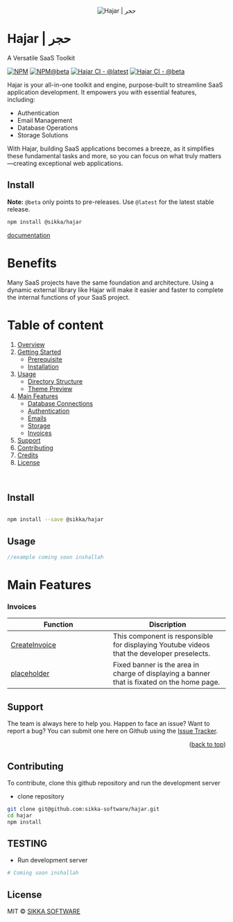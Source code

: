 <p align="center">
  <img src="https://res.cloudinary.com/dt8onsdfl/image/upload/v1697272140/hawa-logo_copy_4_fw0chv.jpg" alt="Hajar | حجر" />
</p>

# Hajar | حجر

A Versatile SaaS Toolkit

[![NPM](https://img.shields.io/npm/v/@sikka/hajar.svg?style=flat&colorA=000000&colorB=1082c3)](https://www.npmjs.com/package/@sikka/hajar)
[![NPM@beta](https://img.shields.io/npm/v/@sikka/hajar/beta.svg?style=flat&colorA=000000&colorB=ea7637)](https://www.npmjs.com/package/@sikka/hajar)
[![Hajar CI - @latest](https://github.com/sikka-software/Hajar/actions/workflows/hajar-main.yml/badge.svg)](https://github.com/sikka-software/Hawa/actions/workflows/hajar-main.yml)
[![Hajar CI - @beta](https://github.com/sikka-software/Hajar/actions/workflows/hajar-beta.yml/badge.svg)](https://github.com/sikka-software/Hajar/actions/workflows/hajar-beta.yml)



Hajar is your all-in-one toolkit and engine, purpose-built to streamline SaaS application development. It empowers you with essential features, including:

- Authentication
- Email Management
- Database Operations
- Storage Solutions

With Hajar, building SaaS applications becomes a breeze, as it simplifies these fundamental tasks and more, so you can focus on what truly matters—creating exceptional web applications.


## Install

**Note:** `@beta` only points to pre-releases.
Use `@latest` for the latest stable release.

```bash
npm install @sikka/hajar
```

[documentation](https://zakher.gitbook.io/hajar/)

# Benefits

Many SaaS projects have the same foundation and architecture. Using a dynamic external library like Hajar will make it easier and faster to complete the internal functions of your SaaS project.

# Table of content

<!-- TABLE OF CONTENTS -->

<ol>
<li><a  href="#overview">Overview</a></li>
<li><a  href="#getting-started">Getting Started</a>
<ul>
<li><a  href="#prerequisite">Prerequisite</a></li>
<li><a  href="#install">Installation</a></li>
</ul>
</li>
<li>
<a  href="#usage">Usage</a>
<ul>
<li><a  href="#directory-structure">Directory Structure</a></li>
<li><a  href="#theme-preview">Theme Preview</a></li>
</ul>
</li>
<li>
<a  href="#main-features">Main Features</a>
<ul>
<li><a  href="#theme-features">Database Connections</a></li>
<li><a  href="#theme-components">Authentication</a></li>
<li><a  href="#theme-components">Emails</a></li>
<li><a  href="#theme-components">Storage</a></li>
<li><a  href="#theme-components">Invoices</a></li>
</ul>
</li>
<li><a  href="#support">Support</a></li>
<li><a  href="#contributing">Contributing</a></li>
<li><a  href="#credits">Credits</a></li>
<li><a  href="#license">License</a></li>
</ol>

<br>

## Install

```bash

npm install --save @sikka/hajar

```

## Usage

```jsx
//example coming soon inshallah
```

# Main Features

### Invoices

| <div style="width:220px">Function</div> | Discription                                                                                 |
| --------------------------------------- | ------------------------------------------------------------------------------------------- |
| [CreateInvoice]()                       | This component is responsible for displaying Youtube videos that the developer preselects.  |
| [placeholder]()                         | Fixed banner is the area in charge of displaying a banner that is fixated on the home page. |

<!--
This will be used to create an invoice with ready a ready template.

Arguments:

```
backend_url: ""
invoice_id: ""
invoice_lang: ""
invoice_company: {
  logo: "URL TO LOGO"
  name: "Sikka Software Est",
  address: "Ash Shati Ash Sharqi, Dammam. Eastern Region, Saudi Arabia",
  phone: "",
  email: "contact@qawaim.app"
}
invoice_customer:{
  full_name: "",
  full_address: "", //address_line_1 + " " + address_line_2 + " " + city + " " + zip_code + " " + state + "," + country
  email: ""
}
products: [
  {
    product_name: "PRODUCT NAME",
    product_price: 00.00
  }
]
invoice_date: "01/11/2020"
invoice_currency: "SAR"
return: "base64" // default: create file in the root app in folder invoice and return boolean true or false
``` -->
<!--
### SendEmail()

Send an email to the user for billing, verification, password reset, or other reasons

Arguments:

template: \["verification", "password-reset", "billing"\]

### CreateModel()

```plain
CreateModel({
name: 'Menu',
public: false,

})
```

To create a graphql model type that will work with MongoDB

### CreateSchema()

To create the final schema of the graphql

### CreateUser()

Quickly create a user in Firebase

### \[BETA\] CreateUserWallet()

Quickly setup the user wallet system

### SetupEmail()

Quickly setup the nodemailer transporter email

### SetupMongoDB()

Quickly setup the mongoDB

arguments:

username: The MongoDB username

password: The mongoDB user password

URL: the url to connect to the database

### SetupFirebase()

```plain
SetupFirebase({
appId: 23912093812098

})
```

Quickly setup Firebase project

arguments

### SetupPayment() -->

## Support

The team is always here to help you. Happen to face an issue? Want to report a bug? You can submit one here on Github using the [Issue Tracker](https://github.com/sikka-software/hajar/issues/new).

<p align="right">(<a href="#top">back to top</a>)</p>

## Contributing

To contribute, clone this github repository and run the development server

- clone repository

```bash
git clone git@github.com:sikka-software/hajar.git
cd hajar
npm install
```

## TESTING

- Run development server

```bash
# Coming soon inshallah
```

## License

<!-- https://github.com/react-component/drawer  -->

MIT © [SIKKA SOFTWARE](https://sikka.sa)
